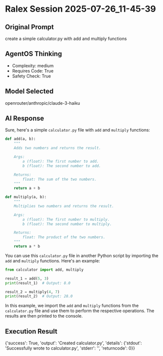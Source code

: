 # Ralex Session 2025-07-26_11-45-39

## Original Prompt
create a simple calculator.py with add and multiply functions

## AgentOS Thinking
- Complexity: medium
- Requires Code: True
- Safety Check: True

## Model Selected
openrouter/anthropic/claude-3-haiku

## AI Response
Sure, here's a simple `calculator.py` file with `add` and `multiply` functions:

```python
def add(a, b):
    """
    Adds two numbers and returns the result.

    Args:
        a (float): The first number to add.
        b (float): The second number to add.

    Returns:
        float: The sum of the two numbers.
    """
    return a + b

def multiply(a, b):
    """
    Multiplies two numbers and returns the result.

    Args:
        a (float): The first number to multiply.
        b (float): The second number to multiply.

    Returns:
        float: The product of the two numbers.
    """
    return a * b
```

You can use this `calculator.py` file in another Python script by importing the `add` and `multiply` functions. Here's an example:

```python
from calculator import add, multiply

result_1 = add(5, 3)
print(result_1)  # Output: 8.0

result_2 = multiply(4, 7)
print(result_2)  # Output: 28.0
```

In this example, we import the `add` and `multiply` functions from the `calculator.py` file and use them to perform the respective operations. The results are then printed to the console.

## Execution Result
{'success': True, 'output': 'Created calculator.py', 'details': {'stdout': 'Successfully wrote to calculator.py', 'stderr': '', 'returncode': 0}}
